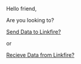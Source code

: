 Hello friend,

Are you looking to?

[Send Data to Linkfire?](ingress.md)

or

[Recieve Data from Linkfire?](egress.md)





